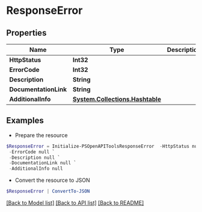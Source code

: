 # ResponseError
## Properties

Name | Type | Description | Notes
------------ | ------------- | ------------- | -------------
**HttpStatus** | **Int32** |  | [optional] 
**ErrorCode** | **Int32** |  | [optional] 
**Description** | **String** |  | [optional] 
**DocumentationLink** | **String** |  | [optional] 
**AdditionalInfo** | [**System.Collections.Hashtable**](Array.md) |  | [optional] 

## Examples

- Prepare the resource
```powershell
$ResponseError = Initialize-PSOpenAPIToolsResponseError  -HttpStatus null `
 -ErrorCode null `
 -Description null `
 -DocumentationLink null `
 -AdditionalInfo null
```

- Convert the resource to JSON
```powershell
$ResponseError | ConvertTo-JSON
```

[[Back to Model list]](../README.md#documentation-for-models) [[Back to API list]](../README.md#documentation-for-api-endpoints) [[Back to README]](../README.md)

